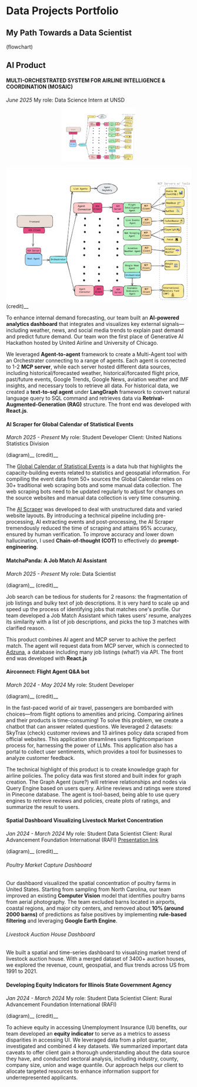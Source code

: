 # Data Projects Portfolio

## My Path Towards a Data Scientist
(flowchart)

## AI Product

#### MULTI-ORCHESTRATED SYSTEM FOR AIRLINE INTELLIGENCE & COORDINATION (MOSAIC)
*June 2025*
My role: Data Science Intern at UNSD
<p align="center">
  <img src="img/mosaic_diagram.png" alt="Technical Framework of Multiagent and MCP server structure" width="200">
</p>

![Technical Framework of Multiagent and MCP server structure](img/mosaic_diagram.png)
(credit)__

To enhance internal demand forecasting, our team built an **AI-powered analytics dashboard** that integrates and visualizes key external signals—including weather, news, and social media trends to explain past demand and predict future demand. Our team won the first place of Generative AI Hackathon hosted by United Airline and University of Chicago. 

We leveraged **Agent-to-agent** framework to create a Multi-Agent tool with an Orchestrater connecting to a range of agents. Each agent is connected to 1-2 **MCP server**, while each server hosted different data sources, including historical/forecasted weather, historical/forcasted flight price, past/future events, Google Trends, Google News, aviation weather and IMF insights, and necessary tools to retrieve all data. For historical data, we created a **text-to-sql agent** under **LangGraph** framework to convert natural language query to SQL command and retrieves data via **Retrival-Augmented-Generation (RAG)** structure. The front end was developed with **React.js**. 


#### AI Scraper for Global Calendar of Statistical Events
*March 2025 - Present*
My role: Student Developer
Client: United Nations Statistics Division

(diagram)__
(credit)__

The [Global Calendar of Statistical Events](https://unstats.un.org/capacity-development/calendar/all-events/) is a data hub that highlights the capacity-building events related to statistics and geospatial information. For compiling the event data from 50+ sources the Global Calendar relies on 30+ traditional web scraping bots and some manual data collection. The web scraping bots need to be updated regularly to adjust for changes on the source websites and manual data collection is very time consuming. 

The [AI Scraper](https://www.youtube.com/watch?v=IK9c7qVP584&list=PLz85tuGs6Qzh39ppFdMQYWnMNY1TrJpaP) was developed to deal with unstructured data and varied website layouts. By introducing a technical pipeline including pre-processing, AI extracting events and post-processing, the AI Scraper tremendously reduced the time of scraping and attains 95% accuracy, ensured by human verification. To improve accuracy and lower down hallucination, I used **Chain-of-thought (COT)** to effectively do **prompt-engineering**. 
 

#### MatchaPanda: A Job Match AI Assistant
*March 2025 - Present*
My role: Data Scientist

(diagram)__
(credit)__

Job search can be tedious for students for 2 reasons: the fragmentation of job listings and bulky text of job descriptions. It is very hard to scale up and speed up the process of identifying jobs that matches one's profile. Our team developed a Job Match Assistant which takes users' resume, analyzes its similarity with a list of job descriptions, and picks the top 3 matches with clarified reason. 

This product combines AI agent and MCP server to achive the perfect match. The agent will request data from MCP server, which is connected to [Adzuna](https://www.adzuna.com/), a database including many job listings (what?) via API. The front end was developed with **React.js** 

#### Airconnect: Flight Agent Q&A bot 
*March 2024 - May 2024*
My role: Student Developer

(diagram)__
(credit)__

In the fast-paced world of air travel, passengers are bombarded with choices—from flight options to amenities and pricing. Comparing airlines and their products is time-consuming! To solve this problem, we create a chatbot that can answer related questions. We leveraged 2 datasets: SkyTrax (check) customer reviews and 13 airlines policy data scraped from official websites. This application streamlines users flightcomparison process for, harnessing the power of LLMs. This application also has a portal to collect user sentiments, which provides a tool for businesses to analyze customer feedback. 

The technical highlight of this product is to create knowledge graph for airline policies. The policy data was first stored and built index for graph creation. The Graph Agent (sure?) will retrieve relationships and nodes via Query Engine based on users query. Airline reviews and ratings were stored in Pinecone database. The agent is tool-based, being able to use query engines to retrieve reviews and policies, create plots of ratings, and summarize the result to users. 

#### Spatial Dashboard Visualizing Livestock Market Concentration
*Jan 2024 - March 2024*
My role: Student Data Scientist
Client: Rural Advancement Foundation International (RAFI)
[Presentation link](https://www.youtube.com/watch?v=ruTbR7Wl1SQ&t=77s)


(diagram)__
(credit)__


###### Poultry Market Capture Dashboard
Our dashbaord visualized the spatial concentration of poultry farms in United States. Starting from sampling from North Carolina, our team improved an existing **Computer Vision** model that identifies poultry barns from aerial photography. The team excluded barns located in airports, coastal regions, and major city centers, and removed about **10% (around 2000 barns)** of predictions as false positives by implementing **rule-based filtering** and leveraging **Google Earth Engine**. 

###### Livestock Auction House Dashboard
We built a spatial and time-series dashboard to visualizing market trend of livestock auction house. With a merged dataset of 3400+ auction houses, we explored the revenue, count, geospatial, and flux trends across US from 1991 to 2021. 


#### Developing Equity Indicators for Illinois State Government Agency
*Jan 2024 - March 2024*
My role: Student Data Scientist
Client: Rural Advancement Foundation International (RAFI)

(diagram)__
(credit)__

To achieve equity in accessing Unemployment Insurance (UI) benefits, our team developed an **equity indicator** to serve as a metrics to assess disparities in accessing UI. We leveraged data from a pilot quarter, investigated and combined 4 key datasets. We summarized important data caveats to offer client gain a thorough understanding about the data source they have, and conducted sectoral analysis, including industry, county, company size, union and wage quantile. Our approach helps our client to allocate targeted resources to enhance information support for underrepresented applicants. 
